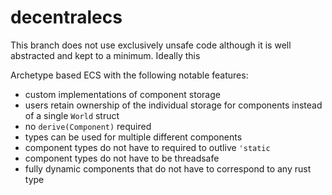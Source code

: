 # decentralecs

This branch does not use exclusively unsafe code although it is well abstracted and kept to a minimum. Ideally this 

Archetype based ECS with the following notable features:
- custom implementations of component storage
- users retain ownership of the individual storage for components instead of a single `World` struct
- no `derive(Component)` required
- types can be used for multiple different components
- component types do not have to required to outlive `'static`
- component types do not have to be threadsafe
- fully dynamic components that do not have to correspond to any rust type
